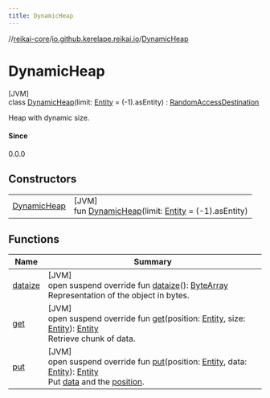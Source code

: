```yaml
---
title: DynamicHeap
---
```

//[reikai-core](../../../index.html)/[io.github.kerelape.reikai.io](../index.html)/[DynamicHeap](index.html)



# DynamicHeap



[JVM]\
class [DynamicHeap](index.html)(limit: [Entity](../../io.github.kerelape.reikai.core/-entity/index.html) = (-1).asEntity) : [RandomAccessDestination](../-random-access-destination/index.html)

Heap with dynamic size.



#### Since



0.0.0



## Constructors


| | |
|---|---|
| [DynamicHeap](-dynamic-heap.html) | [JVM]<br>fun [DynamicHeap](-dynamic-heap.html)(limit: [Entity](../../io.github.kerelape.reikai.core/-entity/index.html) = (-1).asEntity) |


## Functions


| Name | Summary |
|---|---|
| [dataize](dataize.html) | [JVM]<br>open suspend override fun [dataize](dataize.html)(): [ByteArray](https://kotlinlang.org/api/latest/jvm/stdlib/kotlin/-byte-array/index.html)<br>Representation of the object in bytes. |
| [get](get.html) | [JVM]<br>open suspend override fun [get](get.html)(position: [Entity](../../io.github.kerelape.reikai.core/-entity/index.html), size: [Entity](../../io.github.kerelape.reikai.core/-entity/index.html)): [Entity](../../io.github.kerelape.reikai.core/-entity/index.html)<br>Retrieve chunk of data. |
| [put](put.html) | [JVM]<br>open suspend override fun [put](put.html)(position: [Entity](../../io.github.kerelape.reikai.core/-entity/index.html), data: [Entity](../../io.github.kerelape.reikai.core/-entity/index.html)): [Entity](../../io.github.kerelape.reikai.core/-entity/index.html)<br>Put [data](put.html) and the [position](put.html). |

